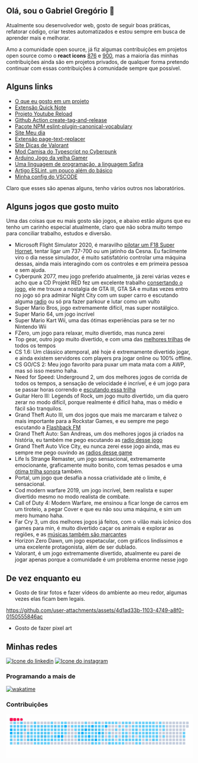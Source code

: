 ## Olá, sou o Gabriel Gregório 👋

Atualmente sou desenvolvedor web, gosto de seguir boas práticas, refatorar código, criar testes automatizados e estou sempre em busca de aprender mais e melhorar.

Amo a comunidade open source, já fiz algumas contribuições em projetos open source como o **react icons** [876](https://github.com/react-icons/react-icons/pull/879) e [900](https://github.com/react-icons/react-icons/pull/900), mas a maioria das minhas contribuições ainda são em projetos privados, de qualquer forma pretendo continuar com essas contribuições à comunidade sempre que possível.

## Alguns links

- [O que eu gosto em um projeto](https://github.com/gabrielogregorio/objetivos-em-um-projeto) 
- [Extensão Quick Note](https://chromewebstore.google.com/detail/quick-note/flgoddhgdddpaknohohcbifhiicklobl?pli=1)
- [Projeto Youtube Reload](https://github.com/gabrielogregorio/youtube-reload)
- [Github Action create-tag-and-release](https://github.com/gabrielogregorio/create-tag-and-release)
- [Pacote NPM eslint-plugin-canonical-vocabulary](https://www.npmjs.com/package/eslint-plugin-canonical-vocabulary)
- [Site Meu dia](https://github.com/gabrielogregorio/my-daily)
- [Extensão page-text-replacer](https://chromewebstore.google.com/detail/page-text-replacer/kjmpnhjiegmgajhgfhkgmppcoaofidcn)
- [Site Dicas de Valorant](https://valorant-tips.vercel.app/)
- [Mod Camisa do Typescript no Cyberpunk](https://github.com/gabrielogregorio/mod-cp2077-logo-typescript)
- [Arduino Jogo da velha Gamer](https://github.com/gabrielogregorio/tic-tac-toe-eletronic)
- [Uma linguagem de programação, a linguagem Safira](https://github.com/gabrielogregorio/safira)
- [Artigo ESLint, um pouco além do básico](https://medium.com/@gabrielogregorio/eslint-um-pouco-al%C3%A9m-do-b%C3%A1sico-19ce88c8b7a8)
- [Minha config do VSCODE](https://github.com/gabrielogregorio/vscode-config)

Claro que esses são apenas alguns, tenho vários outros nos laboratórios.

## Alguns jogos que gosto muito
Uma das coisas que eu mais gosto são jogos, e abaixo estão alguns que eu tenho um carinho especial atualmente, claro que não sobra muito tempo para conciliar trabalho, estudos e diversão.

- Microsoft Flight Simulator 2020, é maravilho [pilotar um F18 Super Hornet](https://www.youtube.com/watch?v=GIYDBRsPrnI), tentar ligar um 737-700 ou um jatinho da Cesna. Eu facilmente viro o dia nesse simulador, é muito satisfatório controlar uma máquina dessas, ainda mais interagindo com os controles e em primeira pessoa e sem ajuda.
- Cyberpunk 2077, meu jogo preferido atualmente, já zerei várias vezes e acho que a CD Projekt RED fez um excelente trabalho [consertando o jogo](https://www.youtube.com/watch?v=idE_ntMTdVY&t=3s), ele me trouxe a nostalgia de GTA III, GTA SA e muitas vezes entro no jogo só pra admirar Night City com um super carro e escutando alguma [radio](https://www.youtube.com/playlist?list=PLydYoCxtegVZzsdP93_1tqq7O2a-X4CX5) ou só pra fazer parkour e lutar como um vulto
- Super Mario Bros, jogo extremamente difícil, mas super nostálgico.
- Super Mario 64, um jogo incrível
- Super Mario Kart Wii, uma das ótimas experiências para se ter no Nintendo Wii
- FZero, um jogo para relaxar, muito divertido, mas nunca zerei
- Top gear, outro jogo muito divertido, e com uma das [melhores trilhas](https://www.youtube.com/watch?v=I8pY0Z7mq8I&list=PLD677B4A66D9CD31F) de todos os tempos
- CS 1.6: Um clássico atemporal, até hoje é extremamente divertido jogar, e ainda existem servidores com players pra jogar online ou 100% offline.
- CS GO/CS 2: Meu jogo favorito para puxar um mata mata com a AWP, mas só isso mesmo haha.
- Need for Speed: Underground 2, um dos melhores jogos de corrida de todos os tempos, a sensação de velocidade é incrível, e é um jogo para se passar horas correndo e [escutando essa trilha](https://www.youtube.com/playlist?list=PLDE0DBBFAA8E2F771)
- Guitar Hero III: Legends of Rock, um jogo muito divertido, um dia quero zerar no modo difícil, porque realmente é difícil haha, mas o médio e fácil são tranquilos.
- Grand Theft Auto III, um dos jogos que mais me marcaram e talvez o mais importante para a Rockstar Games, e eu sempre me pego escutando a [Flashback FM](https://www.youtube.com/watch?v=w6cvwa9iTbs)
- Grand Theft Auto: San Andreas, um dos melhores jogos já criados na história, eu também me pego escutando as [radio desse jogo](https://www.youtube.com/playlist?list=PLZFVeChuXLFlstl4tUe4BeTnsONTF5nUI)
- Grand Theft Auto Vice City, eu nunca zerei esse jogo ainda, mas eu sempre me pego ouvindo as [radios desse game ](https://www.youtube.com/watch?v=oC1nc0UqXRc)   
- Life Is Strange Remaster, um jogo sensacional, extremamente emocionante, graficamente muito bonito, com temas pesados e uma [ótima trilha sonora](https://www.youtube.com/playlist?list=PLT1zim-_E9NEHF7GfkgInhE_glOTcK9S-) também.
- Portal, um jogo que desafia a nossa criatividade até o limite, é sensacional.
- Cod modern warfare 2019, um jogo incrível, bem realista e super divertido mesmo no modo realista de combate.
- Call of Duty 4: Modern Warfare, me ensinou a ficar longe de carros em um tiroteio, a pegar Cover e que eu não sou uma máquina, e sim um mero humano haha.
- Far Cry 3, um dos melhores jogos já feitos, com o vilão mais icônico dos games para min, é muito divertido caçar os animais e explorar as regiões, e as [músicas também são marcantes](https://www.youtube.com/watch?v=nWp0ejVCtME)
- Horizon Zero Dawn, um jogo espetacular, com gráficos lindíssimos e uma excelente protagonista, além de ser dublado.
- Valorant, é um jogo extremamente divertido, atualmente eu parei de jogar apenas porque a comunidade é um problema enorme nesse jogo

## De vez enquanto eu
- Gosto de tirar fotos e fazer vídeos do ambiente ao meu redor, algumas vezes elas ficam bem legais.

https://github.com/user-attachments/assets/4d1ad33b-1103-4749-a8f0-0150555846ac

- Gosto de fazer pixel art

## Minhas redes
[![Icone do linkedin](https://img.shields.io/badge/LinkedIn-0077B5?style=for-the-badge&logo=linkedin&logoColor=white)](https://www.linkedin.com/in/gabrielogregorio/)
[![Icone do instagram](https://img.shields.io/badge/Instagram-E4405F?style=for-the-badge&logo=instagram&logoColor=white)](https://www.instagram.com/gabrielogregorio/)

### Programando a mais de

[![wakatime](https://wakatime.com/badge/user/7e6c6db0-9337-42cb-9507-4d4580997c1f.svg)](https://wakatime.com/@gabrielogregorio)


### Contribuições

![Snake animation](https://raw.githubusercontent.com/gabrielogregorio/gabrielogregorio/output/github-snake_v5.gif)
